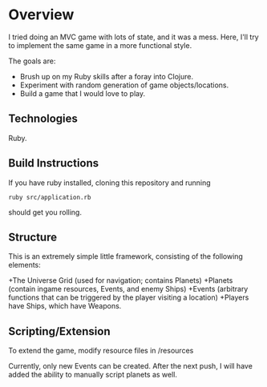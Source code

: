 # Overview #

I tried doing an MVC game with lots of state, and it was a mess. Here, I'll try to implement the same game in a more functional style.

The goals are:
+ Brush up on my Ruby skills after a foray into Clojure.
+ Experiment with random generation of game objects/locations.
+ Build a game that I would love to play.

## Technologies ##
Ruby.

## Build Instructions ##
If you have ruby installed, cloning this repository and running 

```ruby src/application.rb```

 should get you rolling.


## Structure ##

This is an extremely simple little framework, consisting of the following elements:

+The Universe Grid (used for navigation; contains Planets)
+Planets (contain ingame resources, Events, and enemy Ships)
+Events (arbitrary functions that can be triggered by the player visiting a location)
+Players have Ships, which have Weapons.


## Scripting/Extension ##

To extend the game, modify resource files in /resources

Currently, only new Events can be created. After the next push, I will have added the ability to manually script planets as well.
